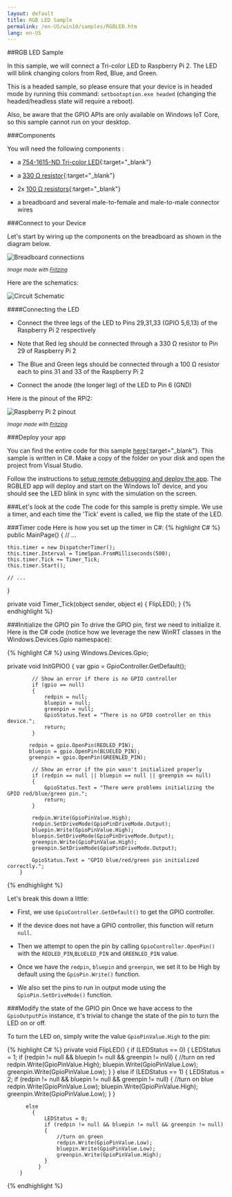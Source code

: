 ```yaml
---
layout: default
title: RGB LED Sample
permalink: /en-US/win10/samples/RGBLED.htm
lang: en-US
---
```


##RGB LED Sample

In this sample, we will connect a Tri-color LED to Raspberry Pi 2. The LED will blink changing colors from Red, Blue, and Green.

This is a headed sample, so please ensure that your device is in headed
mode by running this command: `setbootoption.exe headed` (changing the headed/headless state will require a reboot).

Also, be aware that the GPIO APIs are only available on Windows IoT Core, so this sample cannot run on your desktop.


###Components

You will need the following components :

* a [754-1615-ND Tri-color LED](http://www.digikey.com/product-detail/en/WP154A4SUREQBFZGC/754-1615-ND/3084119){:target="_blank"}

* a [330 &#x2126; resistor](http://www.digikey.com/product-detail/en/CFR-25JB-52-330R/330QBK-ND/1636){:target="_blank"}

* 2x [100 &#x2126; resistors](http://www.digikey.com/product-detail/en/CFR-25JB-52-100R/100QBK-ND/246){:target="_blank"}

* a breadboard and several male-to-female and male-to-male connector wires

###Connect to your Device

Let's start by wiring up the components on the breadboard as shown in the diagram below.

![Breadboard connections]({{site.baseurl}}/images/RGBLED/RGBLED_bb.png)

<sub>*Image made with [Fritzing](http://fritzing.org/)*</sub>

Here are the schematics:

![Circuit Schematic]({{site.baseurl}}/images/RGBLED/RGBLED-schematic_schem.png)

####Connecting the LED

* Connect the three legs of the LED to Pins 29,31,33 (GPIO 5,6,13) of the Raspberry Pi 2 respectively

* Note that Red leg should be connected through a 330 &#x2126; resistor to Pin 29 of Raspberry Pi 2

* The Blue and Green legs should be connected through a 100 &#x2126; resistor each to pins 31 and 33 of the Raspberry Pi 2

* Connect the anode (the longer leg) of the LED to Pin 6 (GND)

Here is the pinout of the RPi2:

![Raspberry Pi 2 pinout]({{site.baseurl}}/images/PinMappings/RP2_Pinout.png)

<sub>*Image made with [Fritzing](http://fritzing.org/)*</sub>

###Deploy your app

You can find the entire code for this sample [here](https://github.com/ms-iot/samples/tree/develop/RGBLED/CS){:target="_blank"}. This sample is written in C#. Make a copy of the folder on your disk and open the project from Visual Studio.

Follow the instructions to [setup remote debugging and deploy the app]({{site.baseurl}}/{{page.lang}}/win10/AppDeployment.htm#csharp). The RGBLED app will deploy and start on the Windows IoT device, and you should see the LED blink in sync with the simulation on the screen.

###Let's look at the code
The code for this sample is pretty simple. We use a timer, and each time the 'Tick' event is called, we flip the state of the LED.

###Timer code
Here is how you set up the timer in C#:
{% highlight C# %}
public MainPage()
{
    // ...

    this.timer = new DispatcherTimer();
    this.timer.Interval = TimeSpan.FromMilliseconds(500);
    this.timer.Tick += Timer_Tick;
    this.timer.Start();

    // ...
}

private void Timer_Tick(object sender, object e)
{
    FlipLED();
}
{% endhighlight %}

###Initialize the GPIO pin
To drive the GPIO pin, first we need to initialize it. Here is the C# code (notice how we leverage the new WinRT classes in the Windows.Devices.Gpio namespace):

{% highlight C# %}
using Windows.Devices.Gpio;

private void InitGPIO()
        {
            var gpio = GpioController.GetDefault();

            // Show an error if there is no GPIO controller
            if (gpio == null)
            {
                redpin = null;
                bluepin = null;
                greenpin = null;
                GpioStatus.Text = "There is no GPIO controller on this device.";
                return;
            }

           redpin = gpio.OpenPin(REDLED_PIN);
           bluepin = gpio.OpenPin(BLUELED_PIN);
           greenpin = gpio.OpenPin(GREENLED_PIN);

            // Show an error if the pin wasn't initialized properly
            if (redpin == null || bluepin == null || greenpin == null)
            {
                GpioStatus.Text = "There were problems initializing the GPIO red/blue/green pin.";
                return;
            }

            redpin.Write(GpioPinValue.High);
            redpin.SetDriveMode(GpioPinDriveMode.Output);
            bluepin.Write(GpioPinValue.High);
            bluepin.SetDriveMode(GpioPinDriveMode.Output);
            greenpin.Write(GpioPinValue.High);
            greenpin.SetDriveMode(GpioPinDriveMode.Output);

            GpioStatus.Text = "GPIO blue/red/green pin initialized correctly.";
        }
{% endhighlight %}

Let's break this down a little:

* First, we use `GpioController.GetDefault()` to get the GPIO controller.

* If the device does not have a GPIO controller, this function will return `null`.

* Then we attempt to open the pin by calling `GpioController.OpenPin()` with the `REDLED_PIN`,`BLUELED_PIN` and `GREENLED_PIN` value.

* Once we have the `redpin`, `bluepin` and `greenpin`, we set it to be High by default using the `GpioPin.Write()` function.

* We also set the pins to run in output mode using the `GpioPin.SetDriveMode()` function.


###Modify the state of the GPIO pin
Once we have access to the `GpioOutputPin` instance, it's trivial to change the state of the pin to turn the LED on or off.

To turn the LED on, simply write the value `GpioPinValue.High` to the pin:


{% highlight C# %}
private void FlipLED()
        {
            if (LEDStatus == 0)
            {
               LEDStatus = 1;
                if (redpin != null && bluepin != null && greenpin != null)
                {
                    //turn on red
                    redpin.Write(GpioPinValue.High);
                    bluepin.Write(GpioPinValue.Low);
                    greenpin.Write(GpioPinValue.Low);
                }
            }
            else if (LEDStatus == 1)
            {
                LEDStatus = 2;
                if (redpin != null && bluepin != null && greenpin != null)
                {
                    //turn on blue
                    redpin.Write(GpioPinValue.Low);
                    bluepin.Write(GpioPinValue.High);
                    greenpin.Write(GpioPinValue.Low);
                }
            }

          else
            {
                LEDStatus = 0;
                if (redpin != null && bluepin != null && greenpin != null)
                {
                    //turn on green
                    redpin.Write(GpioPinValue.Low);
                    bluepin.Write(GpioPinValue.Low);
                    greenpin.Write(GpioPinValue.High);
                }
              }
        }
{% endhighlight %}
